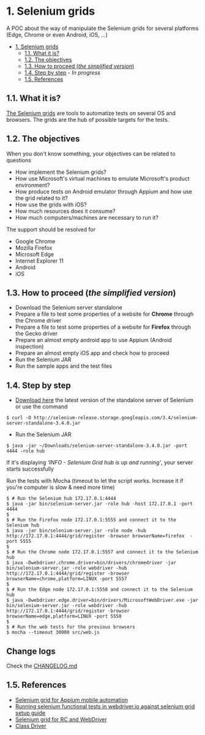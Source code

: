 # 1. Selenium grids

A POC about the way of manipulate the Selenium grids for several platforms (Edge, Chrome or even Android, iOS, ...)

- [1. Selenium grids](#1-selenium-grids)
    - [1.1. What it is?](#11-what-it-is)
    - [1.2. The objectives](#12-the-objectives)
    - [1.3. How to proceed (_the simplified version_)](#13-how-to-proceed-_the-simplified-version_)
    - [1.4. Step by step](#14-step-by-step) - _In progress_
    - [1.5. References](#15-references)

## 1.1. What it is?

[The Selenium grids](http://www.seleniumhq.org/projects/grid/) are tools to automatize tests on several OS and browsers. The grids are the hub of possible targets for the tests.

## 1.2. The objectives

When you don't know something, your objectives can be related to questions

* How implement the Selenium grids?
* How use Microsoft's virtual machines to emulate Microsoft's product environment?
* How produce tests on Android emulator through Appium and how use the grid related to it?
* How use the grids with iOS?
* How much resources does it consume?
* How much computers/machines are necessary to run it?

The support should be resolved for

* Google Chrome
* Mozilla Firefox
* Microsoft Edge
* Internet Explorer 11
* Android
* iOS

## 1.3. How to proceed (_the simplified version_)

* Download the Selenium server standalone
* Prepare a file to test some properties of a website for __Chrome__ through the Chrome driver
* Prepare a file to test some properties of a website for __Firefox__ through the Gecko driver
* Prepare an almost empty android app to use Appium (Android inspection)
* Prepare an almost empty iOS app and check how to proceed
* Run the Selenium JAR
* Run the sample apps and the test files

## 1.4. Step by step

* [Download here](http://www.seleniumhq.org/download/) the latest version of the standalone server of Selenium or use the command

```shell
$ curl -O http://selenium-release.storage.googleapis.com/3.4/selenium-server-standalone-3.4.0.jar
```
* Run the Selenium JAR

```shell
$ java -jar ~/Downloads/selenium-server-standalone-3.4.0.jar -port 4444 -role hub
```

If it's displaying _'INFO - Selenium Grid hub is up and running'_, your server starts successfully

Run the tests with Mocha (timeout to let the script works. Increase it if you're computer is slow & need more time)

```shell
$ # Run the Selenium hub 172.17.0.1:4444
$ java -jar bin/selenium-server.jar -role hub -host 172.17.0.1 -port 4444
$
$ # Run the Firefox node 172.17.0.1:5555 and connect it to the Selenium hub
$ java -jar bin/selenium-server.jar -role node -hub http://172.17.0.1:4444/grid/register -browser browserName=firefox  -port 5555
$
$ # Run the Chrome node 172.17.0.1:5557 and connect it to the Selenium hub
$ java -Dwebdriver.chrome.driver=bin/drivers/chromedriver -jar bin/selenium-server.jar -role webdriver -hub  http://172.17.0.1:4444/grid/register -browser browserName=chrome,platform=LINUX -port 5557
$
$ # Run the Edge node 172.17.0.1:5558 and connect it to the Selenium hub
$ java -Dwebdriver.edge.driver=bin/drivers/MicrosoftWebDriver.exe -jar bin/selenium-server.jar -role webdriver -hub http://172.17.0.1:4444/grid/register -browser browserName=edge,platform=LINUX -port 5558
$
$ # Run the web tests for the previous browsers
$ mocha --timeout 30000 src/web.js
```

## Change logs

Check the [CHANGELOG.md](./CHANGELOG.md)

## 1.5. References

* [Selenium grid for Appium mobile automation](http://www.vimalselvam.com/2016/05/15/selenium-grid-for-appium-mobile-automation/)
* [Running selenium functional tests in webdriver.io against selenium grid setup guide](https://medium.com/@dbillinghamuk/running-selenium-functional-tests-in-webdriver-io-against-selenium-grid-setup-guide-aabbfda9c05d)
* [Selenium grid for RC and WebDriver](https://github.com/SeleniumHQ/selenium/wiki/Grid2)
* [Class Driver](http://seleniumhq.github.io/selenium/docs/api/javascript/module/selenium-webdriver/ie_exports_Driver.html#wait)